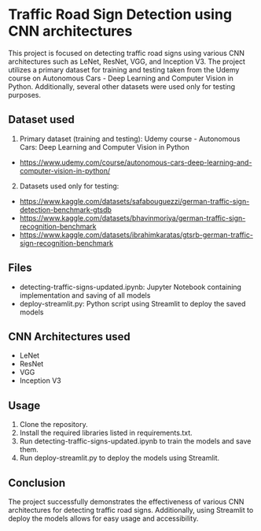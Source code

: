 # Traffic Road Sign Detection using CNN architectures

This project is focused on detecting traffic road signs using various CNN architectures such as LeNet, ResNet, VGG, and Inception V3. The project utilizes a primary dataset for training and testing taken from the Udemy course on Autonomous Cars - Deep Learning and Computer Vision in Python. Additionally, several other datasets were used only for testing purposes.

## Dataset used
1. Primary dataset (training and testing): Udemy course - Autonomous Cars: Deep Learning and Computer Vision in Python
* https://www.udemy.com/course/autonomous-cars-deep-learning-and-computer-vision-in-python/
2. Datasets used only for testing:
* https://www.kaggle.com/datasets/safabouguezzi/german-traffic-sign-detection-benchmark-gtsdb
* https://www.kaggle.com/datasets/bhavinmoriya/german-traffic-sign-recognition-benchmark
* https://www.kaggle.com/datasets/ibrahimkaratas/gtsrb-german-traffic-sign-recognition-benchmark

## Files
* detecting-traffic-signs-updated.ipynb: Jupyter Notebook containing implementation and saving of all models
* deploy-streamlit.py: Python script using Streamlit to deploy the saved models

## CNN Architectures used
* LeNet
* ResNet
* VGG
* Inception V3

## Usage
1. Clone the repository.
2. Install the required libraries listed in requirements.txt.
3. Run detecting-traffic-signs-updated.ipynb to train the models and save them.
4. Run deploy-streamlit.py to deploy the models using Streamlit.

## Conclusion
The project successfully demonstrates the effectiveness of various CNN architectures for detecting traffic road signs. Additionally, using Streamlit to deploy the models allows for easy usage and accessibility.
